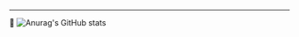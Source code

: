 ---
🐋
![Anurag's GitHub stats](https://github-readme-stats.vercel.app/api?username=Isabela-Silverio-Cardoso-Pereira&theme=holi_icons=true)

